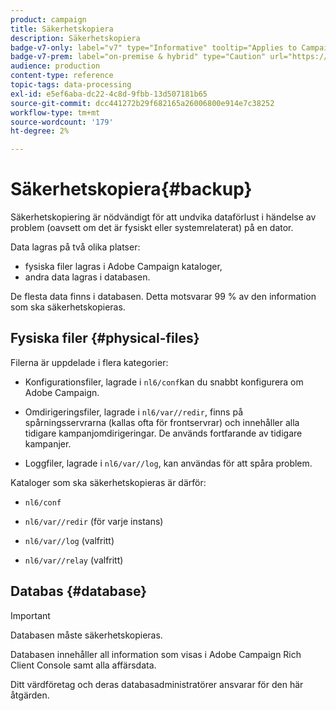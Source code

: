 ```yaml
---
product: campaign
title: Säkerhetskopiera
description: Säkerhetskopiera
badge-v7-only: label="v7" type="Informative" tooltip="Applies to Campaign Classic v7 only"
badge-v7-prem: label="on-premise & hybrid" type="Caution" url="https://experienceleague.adobe.com/docs/campaign-classic/using/installing-campaign-classic/architecture-and-hosting-models/hosting-models-lp/hosting-models.html?lang=en" tooltip="Applies to on-premise and hybrid deployments only"
audience: production
content-type: reference
topic-tags: data-processing
exl-id: e5ef6aba-dc22-4c8d-9fbb-13d507181b65
source-git-commit: dcc441272b29f682165a26006800e914e7c38252
workflow-type: tm+mt
source-wordcount: '179'
ht-degree: 2%

---
```


# Säkerhetskopiera{#backup}

Säkerhetskopiering är nödvändigt för att undvika dataförlust i händelse av problem (oavsett om det är fysiskt eller systemrelaterat) på en dator.

Data lagras på två olika platser:

* fysiska filer lagras i Adobe Campaign kataloger,
* andra data lagras i databasen.

De flesta data finns i databasen. Detta motsvarar 99 % av den information som ska säkerhetskopieras.

## Fysiska filer {#physical-files}

Filerna är uppdelade i flera kategorier:

* Konfigurationsfiler, lagrade i `nl6/conf`kan du snabbt konfigurera om Adobe Campaign.

* Omdirigeringsfiler, lagrade i  `nl6/var/`<instancename>`/redir`, finns på spårningsservrarna (kallas ofta för frontservrar) och innehåller alla tidigare kampanjomdirigeringar. De används fortfarande av tidigare kampanjer.

* Loggfiler, lagrade i `nl6/var/`<instancename>`/log`, kan användas för att spåra problem.

Kataloger som ska säkerhetskopieras är därför:

* `nl6/conf`

* `nl6/var/`<instanceName>`/redir` (för varje instans)

* `nl6/var/`<instanceName>`/log` (valfritt)

* `nl6/var/`<instanceName>`/relay` (valfritt)


## Databas {#database}

>[!IMPORTANT]
>
>Databasen måste säkerhetskopieras.


Databasen innehåller all information som visas i Adobe Campaign Rich Client Console samt alla affärsdata.

Ditt värdföretag och deras databasadministratörer ansvarar för den här åtgärden.
